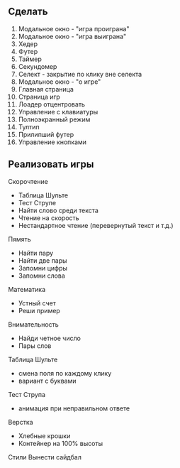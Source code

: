 ## Сделать
1. Модальное окно - "игра проиграна"
2. Модальное окно - "игра выиграна"
3. Хедер
4. Футер
5. Таймер
6. Секундомер
7. Селект - закрытие по клику вне селекта
8. Модальное окно - "о игре"
9. Главная страница
10. Страница игр
11. Лоадер отцентровать
12. Управление с клавиатуры
13. Полноэкранный режим
14. Тултип
15. Прилипший футер
16. Управление кнопками


## Реализовать игры

Скорочтение
- Таблица Шульте
- Тест Струпе
- Найти слово среди текста
- Чтение на скорость
- Нестандартное чтение (перевернутый текст и т.д.)

Пямять
- Найти пару
- Найти две пары
- Запомни цифры
- Запомни слова

Математика
- Устный счет
- Реши пример

Внимательность
- Найди четное число
- Пары слов

Таблица Шульте
- смена поля по каждому клику
- вариант с буквами

Тест Струпа
- анимация при неправильном ответе


Верстка
- Хлебные крошки
- Контейнер на 100% высоты

Стили
Вынести сайдбал
